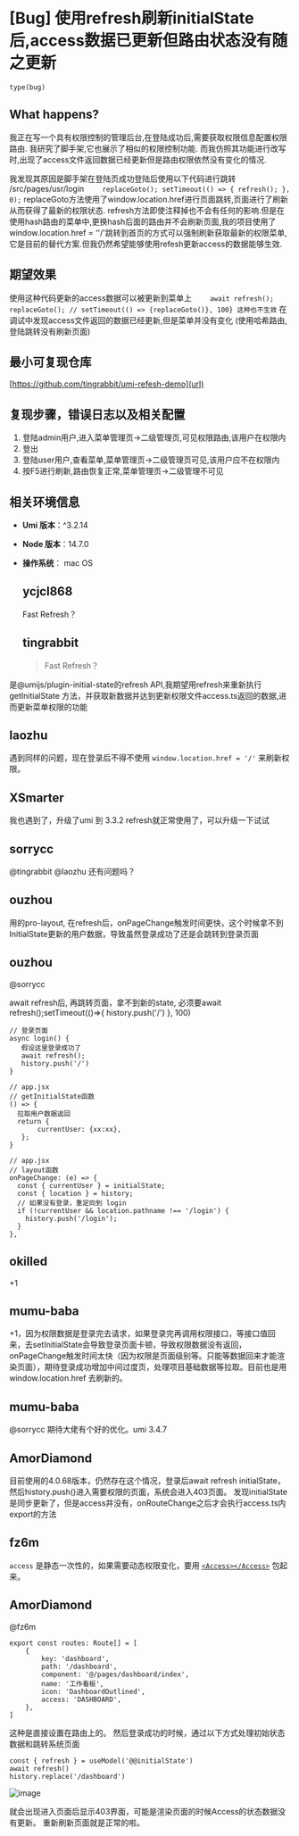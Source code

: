 # [Bug] 使用refresh刷新initialState后,access数据已更新但路由状态没有随之更新

`type(bug)`

## What happens?

我正在写一个具有权限控制的管理后台,在登陆成功后,需要获取权限信息配置权限路由. 我研究了脚手架,它也展示了相似的权限控制功能. 而我仿照其功能进行改写时,出现了access文件返回数据已经更新但是路由权限依然没有变化的情况.

我发现其原因是脚手架在登陆页成功登陆后使用以下代码进行跳转
/src/pages/usr/login
`    replaceGoto();
        setTimeout(() => {
          refresh();
     }, 0);`
replaceGoto方法使用了window.location.href进行页面跳转,页面进行了刷新从而获得了最新的权限状态. refresh方法即使注释掉也不会有任何的影响.但是在使用hash路由的菜单中,更换hash后面的路由并不会刷新页面,我的项目使用了window.location.href = ‘'/'跳转到首页的方式可以强制刷新获取最新的权限菜单, 它是目前的替代方案.但我仍然希望能够使用refesh更新access的数据能够生效.

## 期望效果

使用这种代码更新的access数据可以被更新到菜单上
`    await refresh();
    replaceGoto();
    // setTimeout(() => {replaceGoto()}, 100} 这种也不生效`
在调试中发现access文件返回的数据已经更新,但是菜单并没有变化 (使用哈希路由,登陆跳转没有刷新页面)

## 最小可复现仓库

[https://github.com/tingrabbit/umi-refesh-demo](url)

## 复现步骤，错误日志以及相关配置

1. 登陆admin用户,进入菜单管理页->二级管理页,可见权限路由,该用户在权限内
2. 登出
3. 登陆user用户,查看菜单,菜单管理页->二级管理页可见,该用户应不在权限内
4. 按F5进行刷新,路由恢复正常,菜单管理页->二级管理不可见

## 相关环境信息

- **Umi 版本**：^3.2.14
- **Node 版本**：14.7.0
- **操作系统**： mac OS

  ## ycjcl868

  Fast Refresh？

  ## tingrabbit

  > Fast Refresh？

是@umijs/plugin-initial-state的refresh API,我期望用refresh来重新执行 getInitialState 方法，并获取新数据并达到更新权限文件access.ts返回的数据,进而更新菜单权限的功能

## laozhu

遇到同样的问题，现在登录后不得不使用 `window.location.href = '/'` 来刷新权限。

## XSmarter

我也遇到了，升级了umi 到 3.3.2 refresh就正常使用了，可以升级一下试试

## sorrycc

@tingrabbit @laozhu 还有问题吗？

## ouzhou

用的pro-layout, 在refresh后，onPageChange触发时间更快，这个时候拿不到InitialState更新的用户数据，导致虽然登录成功了还是会跳转到登录页面

## ouzhou

@sorrycc

await refresh后, 再跳转页面，拿不到新的state, 必须要await refresh();setTimeout(()=>{ history.push('/') }, 100)

```
// 登录页面
async login() {
   假设这里登录成功了
   await refresh();
   history.push('/')
}

// app.jsx
// getInitialState函数
() => {
  拉取用户数据返回
  return {
       currentUser: {xx:xx},
   };
}

// app.jsx
// layout函数
onPageChange: (e) => {
  const { currentUser } = initialState;
  const { location } = history;
  // 如果没有登录，重定向到 login
  if (!currentUser && location.pathname !== '/login') {
    history.push('/login');
  }
},
```

## okilled

+1

## mumu-baba

+1，因为权限数据是登录完去请求，如果登录完再调用权限接口，等接口值回来，去setInitialState会导致登录页面卡顿，导致权限数据没有返回，onPageChange触发时间太快（因为权限是页面级别等。只能等数据回来才能渲染页面），期待登录成功增加中间过度页，处理项目基础数据等拉取。目前也是用window.location.href 去刷新的。

## mumu-baba

@sorrycc 期待大佬有个好的优化。umi 3.4.7

## AmorDiamond

目前使用的4.0.68版本，仍然存在这个情况，登录后await refresh initialState，然后history.push()进入需要权限的页面，系统会进入403页面。
发现initialState是同步更新了，但是access并没有，onRouteChange之后才会执行access.ts内export的方法

## fz6m

`access` 是静态一次性的，如果需要动态权限变化，要用 [`<Access></Access>`](https://umijs.org/docs/max/access#access-1) 包起来。

## AmorDiamond

@fz6m

>

```
export const routes: Route[] = [
    {
        key: 'dashboard',
        path: '/dashboard',
        component: '@/pages/dashboard/index',
        name: '工作看板',
        icon: 'DashboardOutlined',
        access: 'DASHBOARD',
    },
]
```

这种是直接设置在路由上的。
然后登录成功的时候，通过以下方式处理初始状态数据和跳转系统页面

```
const { refresh } = useModel('@@initialState')
await refresh()
history.replace('/dashboard')
```

![image](https://github.com/umijs/umi/assets/22789550/3abaa76e-a476-48c7-b605-ad363c84ab25)

就会出现进入页面后显示403界面，可能是渲染页面的时候Access的状态数据没有更新。
重新刷新页面就是正常的啦。
